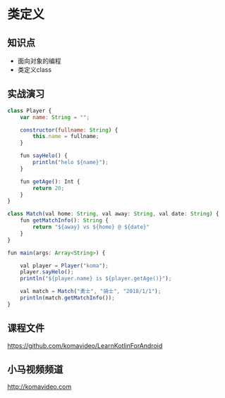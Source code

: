 类定义
======

## 知识点

* 面向对象的编程
* 类定义class

## 实战演习

~~~js
class Player {
    var name: String = "";

    constructor(fullname: String) {
        this.name = fullname;
    }

    fun sayHelo() {
        println("helo ${name}");
    }

    fun getAge(): Int {
        return 20;
    }
}

class Match(val home: String, val away: String, val date: String) {
    fun getMatchInfo(): String {
        return "${away} vs ${home} @ ${date}"
    }
}

fun main(args: Array<String>) {

    val player = Player("koma");
    player.sayHelo();
    println("${player.name} is ${player.getAge()}");

    val match = Match("勇士", "骑士", "2018/1/1");
    println(match.getMatchInfo());
}
~~~

## 课程文件

https://github.com/komavideo/LearnKotlinForAndroid

## 小马视频频道

http://komavideo.com
